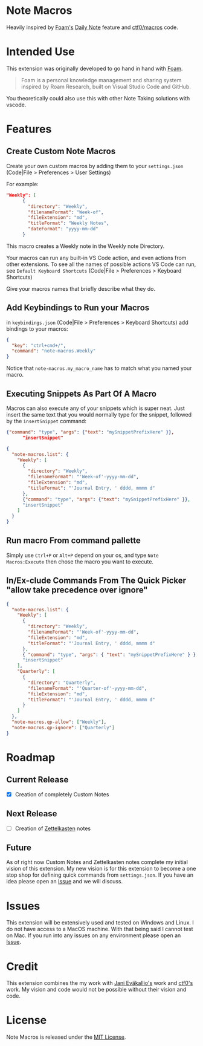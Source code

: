 # Note Macros

Heavily inspired by [Foam's](https://foambubble.github.io/foam/) [Daily Note](https://foambubble.github.io/foam/daily-notes) feature and [ctf0/macros](https://github.com/ctf0/macros) code.

# Intended Use

This extension was originally developed to go hand in hand with [Foam](https://foambubble.github.io/foam/).

>Foam is a personal knowledge management and sharing system inspired by Roam Research, built on Visual Studio Code and GitHub.

You theoretically could also use this with other Note Taking solutions with vscode.

# Features

## Create Custom Note Macros

Create your own custom macros by adding them to your `settings.json` (Code|File > Preferences > User Settings)

For example:

```json
"Weekly": [
      {
        "directory": "Weekly",
        "filenameFormat": "Week-of",
        "fileExtension": "md",
        "titleFormat": "Weekly Notes",
        "dateFormat": "yyyy-mm-dd"
      }
```

This macro creates a Weekly note in the Weekly note Directory.

Your macros can run any built-in VS Code action, and even actions from other extensions.
To see all the names of possible actions VS Code can run, see `Default Keyboard Shortcuts` (Code|File > Preferences > Keyboard Shortcuts)

Give your macros names that briefly describe what they do.

## Add Keybindings to Run your Macros

in `keybindings.json` (Code|File > Preferences > Keyboard Shortcuts) add bindings to your macros:

```json
{
  "key": "ctrl+cmd+/",
  "command": "note-macros.Weekly"
}
```

Notice that `note-macros.my_macro_name` has to match what you named your macro.

## Executing Snippets As Part Of A Macro

Macros can also execute any of your snippets which is super neat. Just insert the same text that you would normally type for the snippet, followed by the `insertSnippet` command:

```json
{"command": "type", "args": {"text": "mySnippetPrefixHere" }},
      "insertSnippet" 
```

```json
{
  "note-macros.list": {
    "Weekly": [
      {
        "directory": "Weekly",
        "filenameFormat": "'Week-of'-yyyy-mm-dd",
        "fileExtension": "md",
        "titleFormat": "'Journal Entry, ' dddd, mmmm d"
      },
      {"command": "type", "args": {"text": "mySnippetPrefixHere" }},
      "insertSnippet"  
    ]
  }
}
```

## Run macro From command pallette

Simply use `Ctrl+P` or `Alt+P` depend on your os, and type `Note Macros:Execute` then chose the macro you want to execute.

## In/Ex-clude Commands From The Quick Picker "allow take precedence over ignore"

```json
{
  "note-macros.list": {
    "Weekly": [
      {
        "directory": "Weekly",
        "filenameFormat": "'Week-of'-yyyy-mm-dd",
        "fileExtension": "md",
        "titleFormat": "'Journal Entry, ' dddd, mmmm d"
      },
      { "command": "type", "args": { "text": "mySnippetPrefixHere" } },
      "insertSnippet"
    ],
    "Quarterly": [
      {
        "directory": "Quarterly",
        "filenameFormat": "'Quarter-of'-yyyy-mm-dd",
        "fileExtension": "md",
        "titleFormat": "'Journal Entry, ' dddd, mmmm d"
      }
    ]
  },
  "note-macros.qp-allow": ["Weekly"],
  "note-macros.qp-ignore": ["Quarterly"]
}
```
# Roadmap

## Current Release
- [x] Creation of completely Custom Notes

## Next Release

- [ ] Creation of [Zettelkasten](https://zettelkasten.de/posts/overview/) notes

## Future

As of right now Custom Notes and Zettelkasten notes complete my initial vision of this extension. My new vision is for this extension to become a one stop shop for defining quick commands from `settings.json`. If you have an idea please open an [Issue](https://github.com/kneely/note-macros/issues) and we will discuss.

# Issues

This extension will be extensively used and tested on Windows and Linux. I do not have access to a MacOS machine. With that being said I cannot test on Mac. If you run into any issues on any environment please open an [Issue](https://github.com/kneely/note-macros/issues).

# Credit

This extension combines the my work with [Jani Eväkallio's](https://github.com/jevakallio) work and [ctf0's](https://github.com/ctf0) work. My vision and code would not be possible without their vision and code.

# License

Note Macros is released under the [MIT License](https://github.com/kneely/note-macros/blob/master/LICENSE).